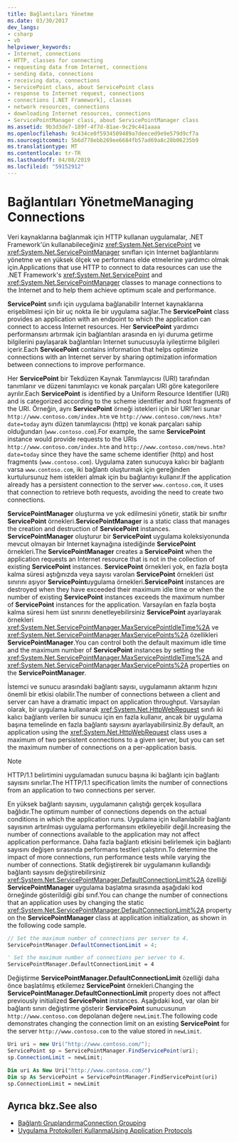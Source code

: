 ```yaml
---
title: Bağlantıları Yönetme
ms.date: 03/30/2017
dev_langs:
- csharp
- vb
helpviewer_keywords:
- Internet, connections
- HTTP, classes for connecting
- requesting data from Internet, connections
- sending data, connections
- receiving data, connections
- ServicePoint class, about ServicePoint class
- response to Internet request, connections
- connections [.NET Framework], classes
- network resources, connections
- downloading Internet resources, connections
- ServicePointManager class, about ServicePointManager class
ms.assetid: 9b3d3de7-189f-4f7d-81ae-9c29c441aaaa
ms.openlocfilehash: 9c434ce0f5934509489a7deeced9e9e579d9cf7a
ms.sourcegitcommit: 5b6d778ebb269ee6684fb57ad69a8c28b06235b9
ms.translationtype: MT
ms.contentlocale: tr-TR
ms.lasthandoff: 04/08/2019
ms.locfileid: "59152912"
---
```

# <a name="managing-connections"></a><span data-ttu-id="90da1-102">Bağlantıları Yönetme</span><span class="sxs-lookup"><span data-stu-id="90da1-102">Managing Connections</span></span>
<span data-ttu-id="90da1-103">Veri kaynaklarına bağlanmak için HTTP kullanan uygulamalar, .NET Framework'ün kullanabileceğiniz <xref:System.Net.ServicePoint> ve <xref:System.Net.ServicePointManager> sınıfları için Internet bağlantılarını yönetme ve en yüksek ölçek ve performans elde etmelerine yardımcı olmak için.</span><span class="sxs-lookup"><span data-stu-id="90da1-103">Applications that use HTTP to connect to data resources can use the .NET Framework's <xref:System.Net.ServicePoint> and <xref:System.Net.ServicePointManager> classes to manage connections to the Internet and to help them achieve optimum scale and performance.</span></span>  
  
 <span data-ttu-id="90da1-104">**ServicePoint** sınıfı için uygulama bağlanabilir Internet kaynaklarına erişebilmesi için bir uç nokta ile bir uygulama sağlar.</span><span class="sxs-lookup"><span data-stu-id="90da1-104">The **ServicePoint** class provides an application with an endpoint to which the application can connect to access Internet resources.</span></span> <span data-ttu-id="90da1-105">Her **ServicePoint** yardımcı performansını artırmak için bağlantıları arasında en iyi duruma getirme bilgilerini paylaşarak bağlantıları Internet sunucusuyla iyileştirme bilgileri içerir.</span><span class="sxs-lookup"><span data-stu-id="90da1-105">Each **ServicePoint** contains information that helps optimize connections with an Internet server by sharing optimization information between connections to improve performance.</span></span>  
  
 <span data-ttu-id="90da1-106">Her **ServicePoint** bir Tekdüzen Kaynak Tanımlayıcısı (URI) tarafından tanımlanır ve düzeni tanımlayıcı ve konak parçaları URI göre kategorilere ayrılır.</span><span class="sxs-lookup"><span data-stu-id="90da1-106">Each **ServicePoint** is identified by a Uniform Resource Identifier (URI) and is categorized according to the scheme identifier and host fragments of the URI.</span></span> <span data-ttu-id="90da1-107">Örneğin, aynı **ServicePoint** örneği istekleri için bir URI'leri sunar `http://www.contoso.com/index.htm` ve `http://www.contoso.com/news.htm?date=today` aynı düzen tanımlayıcısı (http) ve konak parçaları sahip olduğundan (`www.contoso.com`).</span><span class="sxs-lookup"><span data-stu-id="90da1-107">For example, the same **ServicePoint** instance would provide requests to the URIs `http://www.contoso.com/index.htm` and `http://www.contoso.com/news.htm?date=today` since they have the same scheme identifier (http) and host fragments (`www.contoso.com`).</span></span> <span data-ttu-id="90da1-108">Uygulama zaten sunucuya kalıcı bir bağlantı varsa `www.contoso.com`, iki bağlantı oluşturmak için gereğinden kurtulursunuz hem istekleri almak için bu bağlantıyı kullanır.</span><span class="sxs-lookup"><span data-stu-id="90da1-108">If the application already has a persistent connection to the server `www.contoso.com`, it uses that connection to retrieve both requests, avoiding the need to create two connections.</span></span>  
  
 <span data-ttu-id="90da1-109">**ServicePointManager** oluşturma ve yok edilmesini yönetir, statik bir sınıftır **ServicePoint** örnekleri.</span><span class="sxs-lookup"><span data-stu-id="90da1-109">**ServicePointManager** is a static class that manages the creation and destruction of **ServicePoint** instances.</span></span> <span data-ttu-id="90da1-110">**ServicePointManager** oluşturur bir **ServicePoint** uygulama koleksiyonunda mevcut olmayan bir Internet kaynağına istediğinde **ServicePoint** örnekleri.</span><span class="sxs-lookup"><span data-stu-id="90da1-110">The **ServicePointManager** creates a **ServicePoint** when the application requests an Internet resource that is not in the collection of existing **ServicePoint** instances.</span></span> <span data-ttu-id="90da1-111">**ServicePoint** örnekleri yok, en fazla boşta kalma süresi aştığınızda veya sayısı varolan **ServicePoint** örnekleri üst sınırını aşıyor **ServicePoint**uygulama örnekleri.</span><span class="sxs-lookup"><span data-stu-id="90da1-111">**ServicePoint** instances are destroyed when they have exceeded their maximum idle time or when the number of existing **ServicePoint** instances exceeds the maximum number of **ServicePoint** instances for the application.</span></span> <span data-ttu-id="90da1-112">Varsayılan en fazla boşta kalma süresi hem üst sınırını denetleyebilirsiniz **ServicePoint** ayarlayarak örnekleri <xref:System.Net.ServicePointManager.MaxServicePointIdleTime%2A> ve <xref:System.Net.ServicePointManager.MaxServicePoints%2A> özellikleri **ServicePointManager**.</span><span class="sxs-lookup"><span data-stu-id="90da1-112">You can control both the default maximum idle time and the maximum number of **ServicePoint** instances by setting the <xref:System.Net.ServicePointManager.MaxServicePointIdleTime%2A> and <xref:System.Net.ServicePointManager.MaxServicePoints%2A> properties on the **ServicePointManager**.</span></span>  
  
 <span data-ttu-id="90da1-113">İstemci ve sunucu arasındaki bağlantı sayısı, uygulamanın aktarım hızını önemli bir etkisi olabilir.</span><span class="sxs-lookup"><span data-stu-id="90da1-113">The number of connections between a client and server can have a dramatic impact on application throughput.</span></span> <span data-ttu-id="90da1-114">Varsayılan olarak, bir uygulama kullanarak <xref:System.Net.HttpWebRequest> sınıfı iki kalıcı bağlantı verilen bir sunucu için en fazla kullanır, ancak bir uygulama başına temelinde en fazla bağlantı sayısını ayarlayabilirsiniz.</span><span class="sxs-lookup"><span data-stu-id="90da1-114">By default, an application using the <xref:System.Net.HttpWebRequest> class uses a maximum of two persistent connections to a given server, but you can set the maximum number of connections on a per-application basis.</span></span>  
  
> [!NOTE]
>  <span data-ttu-id="90da1-115">HTTP/1.1 belirtimini uygulamadan sunucu başına iki bağlantı için bağlantı sayısını sınırlar.</span><span class="sxs-lookup"><span data-stu-id="90da1-115">The HTTP/1.1 specification limits the number of connections from an application to two connections per server.</span></span>  
  
 <span data-ttu-id="90da1-116">En yüksek bağlantı sayısını, uygulamanın çalıştığı gerçek koşullara bağlıdır.</span><span class="sxs-lookup"><span data-stu-id="90da1-116">The optimum number of connections depends on the actual conditions in which the application runs.</span></span> <span data-ttu-id="90da1-117">Uygulama için kullanılabilir bağlantı sayısının artırılması uygulama performansını etkileyebilir değil.</span><span class="sxs-lookup"><span data-stu-id="90da1-117">Increasing the number of connections available to the application may not affect application performance.</span></span> <span data-ttu-id="90da1-118">Daha fazla bağlantı etkisini belirlemek için bağlantı sayısını değişen sırasında performans testleri çalıştırın.</span><span class="sxs-lookup"><span data-stu-id="90da1-118">To determine the impact of more connections, run performance tests while varying the number of connections.</span></span> <span data-ttu-id="90da1-119">Statik değiştirerek bir uygulamanın kullandığı bağlantı sayısını değiştirebilirsiniz <xref:System.Net.ServicePointManager.DefaultConnectionLimit%2A> özelliği **ServicePointManager** uygulama başlatma sırasında aşağıdaki kod örneğinde gösterildiği gibi sınıf.</span><span class="sxs-lookup"><span data-stu-id="90da1-119">You can change the number of connections that an application uses by changing the static <xref:System.Net.ServicePointManager.DefaultConnectionLimit%2A> property on the **ServicePointManager** class at application initialization, as shown in the following code sample.</span></span>  
  
```csharp  
// Set the maximum number of connections per server to 4.  
ServicePointManager.DefaultConnectionLimit = 4;  
```  
  
```vb  
' Set the maximum number of connections per server to 4.  
ServicePointManager.DefaultConnectionLimit = 4  
```  
  
 <span data-ttu-id="90da1-120">Değiştirme **ServicePointManager.DefaultConnectionLimit** özelliği daha önce başlatılmış etkilemez **ServicePoint** örnekleri.</span><span class="sxs-lookup"><span data-stu-id="90da1-120">Changing the **ServicePointManager.DefaultConnectionLimit** property does not affect previously initialized **ServicePoint** instances.</span></span> <span data-ttu-id="90da1-121">Aşağıdaki kod, var olan bir bağlantı sınırı değiştirme gösterir **ServicePoint** sunucusunun `http://www.contoso.com` depolanan değere `newLimit`.</span><span class="sxs-lookup"><span data-stu-id="90da1-121">The following code demonstrates changing the connection limit on an existing **ServicePoint** for the server `http://www.contoso.com` to the value stored in `newLimit`.</span></span>  
  
```csharp  
Uri uri = new Uri("http://www.contoso.com/");  
ServicePoint sp = ServicePointManager.FindServicePoint(uri);  
sp.ConnectionLimit = newLimit;  
```  
  
```vb  
Dim uri As New Uri("http://www.contoso.com/")  
Dim sp As ServicePoint = ServicePointManager.FindServicePoint(uri)  
sp.ConnectionLimit = newLimit  
```  
  
## <a name="see-also"></a><span data-ttu-id="90da1-122">Ayrıca bkz.</span><span class="sxs-lookup"><span data-stu-id="90da1-122">See also</span></span>

- [<span data-ttu-id="90da1-123">Bağlantı Gruplandırma</span><span class="sxs-lookup"><span data-stu-id="90da1-123">Connection Grouping</span></span>](../../../docs/framework/network-programming/connection-grouping.md)
- [<span data-ttu-id="90da1-124">Uygulama Protokolleri Kullanma</span><span class="sxs-lookup"><span data-stu-id="90da1-124">Using Application Protocols</span></span>](../../../docs/framework/network-programming/using-application-protocols.md)
